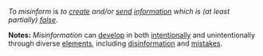 *To misinform* is *to [create](https://github.com/gcassel/Modular-Organization-Terminology/blob/master/terms/create.md) and/or [send](https://github.com/gcassel/Modular-Organization-Terminology/blob/master/terms/send.md) [information](https://github.com/gcassel/Modular-Organization-Terminology/blob/master/terms/information.md) which is (at least partially) [false](https://github.com/gcassel/Modular-Organization-Terminology/blob/master/terms/false.md)*.
		
**Notes:**  *Misinformation* can [develop](https://github.com/gcassel/Modular-Organization-Terminology/blob/master/terms/develop.md) in both [intentionally](https://github.com/gcassel/Modular-Organization-Terminology/blob/master/terms/intention.md) and unintentionally through diverse [elements](https://github.com/gcassel/Modular-Organization-Terminology/blob/master/terms/element.md), including [disinformation](https://github.com/gcassel/Modular-Organization-Terminology/blob/master/terms/disinformation.md) and [mistakes](https://github.com/gcassel/Modular-Organization-Terminology/blob/master/terms/mistake.md).
